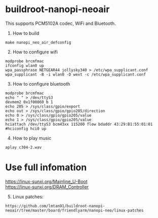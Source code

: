 # buildroot-nanopi-neoair
This supports PCM5102A codec, WiFi and Bluetooth.

1. How to build
```
make nanopi_neo_air_defconfig  
```
2. How to configure wifi  

```
modprobe brcmfmac  
ifconfig wlan0 up  
wpa_passphrase NETGEAR44 jollysky340 > /etc/wpa_supplicant.conf  
wpa_supplicant -B -i wlan0 -D wext -c /etc/wpa_supplicant.conf  
```

3. How to configure bluetooth  
```
modprobe brcmfmac  
echo " " > /dev/ttyS3  
devmem2 0x1f00060 b 1  
echo 205 > /sys/class/gpio/export  
echo out > /sys/class/gpio/gpio205/direction  
echo 0 > /sys/class/gpio/gpio205/value  
echo 1 > /sys/class/gpio/gpio205/value  
hciattach /dev/ttyS3 bcm43xx 115200 flow bdaddr 43:29:B1:55:01:01  
#hciconfig hci0 up  
```

4. How to play music
```
aplay c304-2.wav  
```
# Use full infomation  
https://linux-sunxi.org/Mainline_U-Boot  
https://linux-sunxi.org/DRAM_Controller  

5. Linux patches:
```
https://github.com/lmtan91/buildroot-nanopi-neoair/tree/master/board/friendlyarm/nanopi-neo/linux-patches
```

